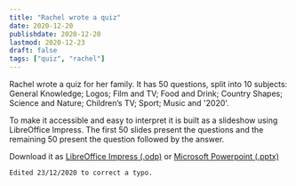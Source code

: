 ```yaml
---
title: "Rachel wrote a quiz"
date: 2020-12-20
publishdate: 2020-12-20
lastmod: 2020-12-23
draft: false
tags: ["quiz", "rachel"]
---
```


Rachel wrote a quiz for her family. It has 50 questions, split into 10 subjects: General Knowledge; Logos; Film and TV; Food and Drink; Country Shapes; Science and Nature; Children’s TV; Sport; Music and '2020'.

To make it accessible and easy to interpret it is built as a slideshow using LibreOffice Impress. The first 50 slides present the questions and the remaining 50 present the question followed by the answer.

Download it as [LibreOffice Impress (.odp)](https://leefuller.io/asset/quiz/quiz.odp) or [Microsoft Powerpoint (.pptx)](https://leefuller.io/asset/quiz/quiz.pptx)

```
Edited 23/12/2020 to correct a typo.
```